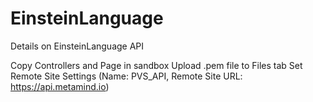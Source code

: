# EinsteinLanguage
Details on EinsteinLanguage API

Copy Controllers and Page in sandbox
Upload .pem file to Files tab
Set Remote Site Settings (Name: PVS_API, Remote Site URL: https://api.metamind.io)
